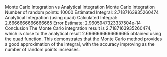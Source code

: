 Monte Carlo Integration vs Analytical Integration
Monte Carlo Integration
Number of random points: 10000
Estimated Integral: 2.7187163935260474
Analytical Integration (using quad)
Calculated Integral: 2.6666666666666665
Error Estimate: 2.9605947323337504e-14
Conclusion
The Monte Carlo integration result is 2.7187163935260474, which is close to the analytical result 2.6666666666666665 obtained using the quad function. This demonstrates that the Monte Carlo method provides a good approximation of the integral, with the accuracy improving as the number of random points increases.
